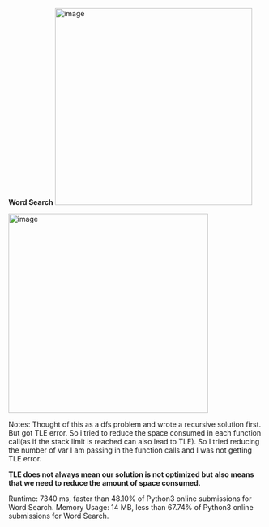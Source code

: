 **Word Search**
<img width="389" alt="image" src="https://user-images.githubusercontent.com/25766765/154388742-fb2f549d-85b6-4dc6-a848-382ebc189e7d.png">

<img width="394" alt="image" src="https://user-images.githubusercontent.com/25766765/154388777-f2fbb8b3-2084-4e34-ad55-4268c258c639.png">


Notes:
Thought of this as a dfs problem and wrote a recursive solution first. But got TLE error.
So i tried to reduce the space consumed in each function call(as if the stack limit is reached can also lead to TLE). So I tried reducing the number of var I am passing in the function calls and I was not getting TLE error.

**TLE does not always mean our solution is not optimized but also means that we need to reduce the amount of space consumed.**

Runtime: 7340 ms, faster than 48.10% of Python3 online submissions for Word Search.
Memory Usage: 14 MB, less than 67.74% of Python3 online submissions for Word Search.
